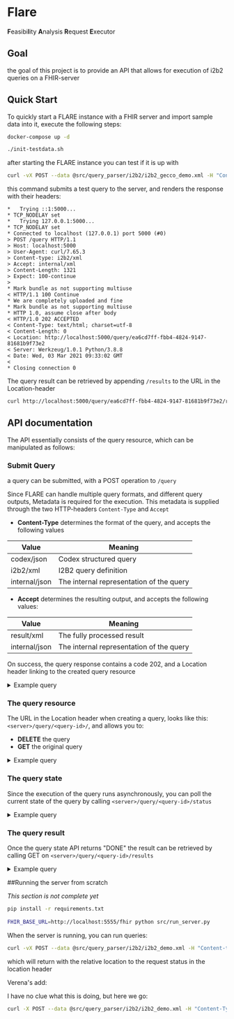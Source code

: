 # Flare

**F**easibi**l**ity **A**nalysis **R**equest **E**xecutor

## Goal
the goal of this project is to provide an API that allows for execution of i2b2 queries on a FHIR-server

## Quick Start
To quickly start a FLARE instance with a FHIR server and import sample data into it, execute the following steps:

```bash
docker-compose up -d
```

```bash
./init-testdata.sh
```

after starting the FLARE instance you can test if it is up with
```bash
curl -vX POST --data @src/query_parser/i2b2/i2b2_gecco_demo.xml -H "Content-type: i2b2/xml" -H "Accept: internal/xml" http://localhost:5111/query
```
this command submits a test query to the server, and renders the response with their headers:
```
*   Trying ::1:5000...
* TCP_NODELAY set
*   Trying 127.0.0.1:5000...
* TCP_NODELAY set
* Connected to localhost (127.0.0.1) port 5000 (#0)
> POST /query HTTP/1.1
> Host: localhost:5000
> User-Agent: curl/7.65.3
> Content-type: i2b2/xml
> Accept: internal/xml
> Content-Length: 1321
> Expect: 100-continue
>
* Mark bundle as not supporting multiuse
< HTTP/1.1 100 Continue
* We are completely uploaded and fine
* Mark bundle as not supporting multiuse
* HTTP 1.0, assume close after body
< HTTP/1.0 202 ACCEPTED
< Content-Type: text/html; charset=utf-8
< Content-Length: 0
< Location: http://localhost:5000/query/ea6cd7ff-fbb4-4824-9147-81681b9f73e2
< Server: Werkzeug/1.0.1 Python/3.8.8
< Date: Wed, 03 Mar 2021 09:33:02 GMT
<
* Closing connection 0

```

The query result can be retrieved by appending ```/results``` to the  URL in the Location-header
```bash
curl http://localhost:5000/query/ea6cd7ff-fbb4-4824-9147-81681b9f73e2/results
```

## API documentation

The API essentially consists of the query resource, which can be manipulated as follows:

### Submit Query
a query can be submitted, with a POST operation to 
```/query```

Since FLARE can handle multiple query formats, and different query outputs, Metadata is required for the execution.
This metadata is supplied through the two HTTP-headers ```Content-Type``` and ```Accept```

* **Content-Type** determines the format of the query, and accepts the following values

|Value            |Meaning                                  |
|-----------------|-----------------------------------------|
|codex/json       |Codex structured query                   |
|i2b2/xml         |I2B2 query definition                    |
|internal/json    |The internal representation of the query |

* **Accept** determines the resulting output, and accepts the following values:

| Value        |Meaning                                 |
|--------------|----------------------------------------|
|result/xml    |The fully processed result              |
|internal/json |The internal representation of the query|


On success, the query response contains a code 202, and a Location header linking to the created query resource

<details>
<summary>Example query</summary>

####Query
```bash
curl -vX POST --data @src/query_parser/i2b2/i2b2_gecco_demo.xml -H "Content-type: i2b2/xml" -H "Accept: internal/xml" http://localhost:5111/query
```

####Response

```
*   Trying ::1:5000...
* TCP_NODELAY set
*   Trying 127.0.0.1:5000...
* TCP_NODELAY set
* Connected to localhost (127.0.0.1) port 5000 (#0)
> POST /query HTTP/1.1
> Host: localhost:5000
> User-Agent: curl/7.65.3
> Content-type: i2b2/xml
> Accept: internal/xml
> Content-Length: 1321
> Expect: 100-continue
>
* Mark bundle as not supporting multiuse
< HTTP/1.1 100 Continue
* We are completely uploaded and fine
* Mark bundle as not supporting multiuse
* HTTP 1.0, assume close after body
< HTTP/1.0 202 ACCEPTED
< Content-Type: text/html; charset=utf-8
< Content-Length: 0
< Location: http://localhost:5000/query/ea6cd7ff-fbb4-4824-9147-81681b9f73e2
< Server: Werkzeug/1.0.1 Python/3.8.8
< Date: Wed, 03 Mar 2021 09:33:02 GMT
<
* Closing connection 0
```
</details>

### The query resource
The URL in the Location header when creating a query, looks like this: ```<server>/query/<query-id>/```, and allows you to:

* **DELETE** the query
* **GET** the original query

<details>
<summary>Example query</summary>

####Query
```bash
curl http://localhost:5000/query/ea6cd7ff-fbb4-4824-9147-81681b9f73e2
```

####Response
```xml
<?xml version="1.0" encoding="UTF-8" standalone="yes"?>
<request>
    <query_definition>
        <query_name>Male-Admit D@12:58:34</query_name>
        <query_timing>ANY</query_timing>
        <specificity_scale>
            0
        </specificity_scale>
        <panel>
            <panel_number>2</panel_number>
            <panel_accuracy_scale>100</panel_accuracy_scale>
            <invert>0</invert>
            <panel_timing>ANY
            </panel_timing>
            <total_item_occurrences>1</total_item_occurrences>
            <item>
                <hlevel>2</hlevel>
                <item_key>\\GECCO_DEMO\Observation\BloodOxygen</item_key>
                <item_name>Blood Oxygen</item_name>
                <tooltip>tooltip</tooltip>
                <item_icon>FA</item_icon>
                <class>ENC</class>
                <constrain_by_value>
                    <value_type>NUMBER</value_type>
                    <value_unit_of_measure>%</value_unit_of_measure>
                    <value_operator>LT</value_operator>
                    <value_constraint>90
                    </value_constraint>
                </constrain_by_value>
                <item_is_synonym>false</item_is_synonym>
            </item>
        </panel>
    </query_definition>
    <result_output_list>
        <result_output priority_index="9" name="patient_count_xml"/>
    </result_output_list>
</request>
```
</details>

### The query state
Since the execution of the query runs asynchronously, you can poll the current state of the query by calling ```<server>/query/<query-id>/status```

<details>
<summary>Example query</summary>

####Query
```bash
curl http://localhost:5000/query/ea6cd7ff-fbb4-4824-9147-81681b9f73e2/status
```

####Response
```
DONE
```
</details>

### The query result
Once the query state API returns "DONE" the result can be retrieved by calling GET on ```<server>/query/<query-id>/results```

<details>
<summary>Example query</summary>

####Query
```bash
curl http://localhost:5000/query/ea6cd7ff-fbb4-4824-9147-81681b9f73e2/results
```

####Response
```json
[["Observation?code=3150-0&_format=application/fhir+xml"]]
```
</details>

##Running the server from scratch

*This section is not complete yet*

```bash
pip install -r requirements.txt
 
FHIR_BASE_URL=http://localhost:5555/fhir python src/run_server.py

```

When the server is running, you can run queries:
```bash
curl -vX POST --data @src/query_parser/i2b2/i2b2_demo.xml -H "Content-type: i2b2/xml" -H "Accept: internal/xml" http://localhost:5111/query
```
which will return with the relative location to the request status in the location header

Verena's add:

I have no clue what this is doing, but here we go:
```bash
curl -X POST --data @src/query_parser/i2b2/i2b2_demo.xml -H "Content-Type: application/xml" http://localhost:5111/i2b2
```